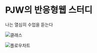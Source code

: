 # PJW의 반응형웹 스터디

나는 열심히 수업을 듣는다

![클래스](https://user-images.githubusercontent.com/101079143/168455800-76831d8f-cbe0-4cf8-bc1e-bc90dc9ab2a0.png)

![플로우차트](https://user-images.githubusercontent.com/101079143/168455756-6d0ccb3e-6be3-4374-8339-822643e4c562.png)
